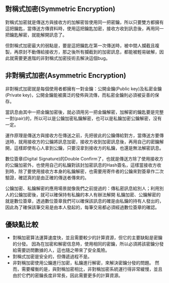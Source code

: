 ## 對稱式加密(Symmetric Encryption)

  對稱式加密就是傳送方與接收方的加解密皆使用同一把密鑰，所以只要雙方都擁有這把鑰匙，當傳送方傳資料時，使用這把鑰匙加密，接收方收到訊息後，再用同一把鑰匙解密，就能解開訊息了。

  但對稱式加密最大的弱點是，要是這把鑰匙在第一次傳送時，被中間人攔截且複製，再原封不動傳給接收方，那之後所有攔截到的加密訊息，都能被輕易破解，因此就需要更進階的非對稱式加密技術去解決這個bug。
  
## 非對稱式加密(Asymmetric Encryption)

  非對稱式加密就是每個使用者都擁有一對金鑰：公開金鑰(Public key)及私密金鑰(Private key)，公開金鑰能被廣泛的發佈與流傳，而私密金鑰則必須被妥善的保存。
  
  當訊息由其中一把金鑰加密後，就必須用另一把金鑰解密，加解密的鑰匙要是完整一對(pair)的，所以可以是公鑰加密私鑰解密，也可以是私鑰加密公鑰解密，沒有一定。
  
  運作原理是傳送方與接收方在傳送之前，先把彼此的公鑰傳給對方，當傳送方要傳送時，就用接收方的公鑰將訊息加密，接收方收到加密訊息後，再用自己的密鑰解開，這樣即使有心人拿到公鑰，只要沒拿到接收方的私鑰，也還是無法解密訊息。
  
  數位簽章(Digital Signature)的Double Confirm了，也就是傳送方除了使用接收方的公鑰加密外，也使用自己的私鑰對該封加密訊息的Hash簽名，這樣當接收方收到時，除了要使用接收方本身的私鑰解密，也需要用寄件者的公鑰來對簽章作二次驗證，確認真的是由正確的傳送者傳來的。
  
  公鑰加密、私鑰解密的應用場景就像我們之前提過的：傳私密訊息給別人；利用別人的公鑰加密後，就可以確保持有私鑰的本人有辦法解開
  私鑰加密、公鑰解密的就是數位簽章，透過數位簽章我們可以確保該訊息的確是由私鑰的持有人發出的，因此為了確保該筆交易是由本人發起的，每筆交易都必須經過數位簽章的確認。
  
## 優缺點比較

  + 對稱加密算法運算速度快，並且需要較少的計算資源，但它的主要缺點是密鑰的分發。 因為在加密和解密信息時，使用相同的密鑰，所以必須將該密鑰分發給需要訪問數據的人，這也隨之帶來了安全風險。
  + 對稱式加密是安全的，但傳遞過程不是。
  + 非對稱加密使用公鑰進行加密，私鑰進行解密，來解決密鑰分發的問題。 然而，需要權衡的是，與對稱加密相比，非對稱加密系統運行得非常緩慢，並且由於它們的密鑰長度非常長，因此需要更多的計算資源。
